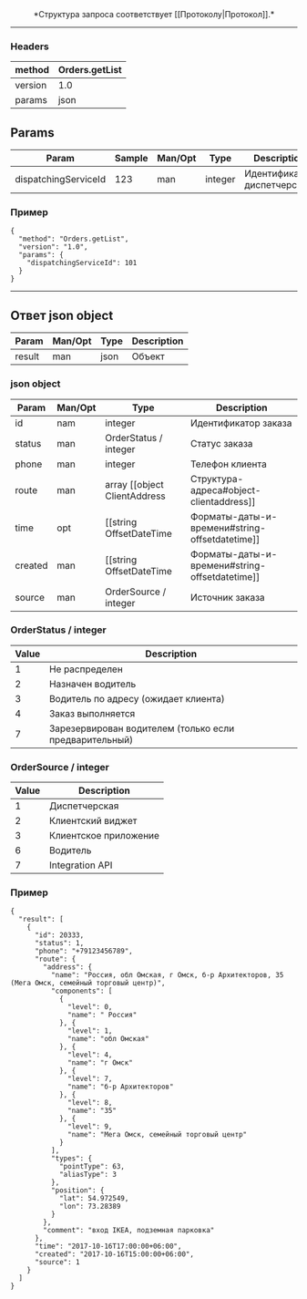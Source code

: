 <div align="center">*Структура запроса соответствует [[Протоколу|Протокол]].*</div>

----


### Headers



method | Orders.getList
------------ | -------------
version | 1.0
params | json

## Params

Param | Sample | Man/Opt | Type | Description
----- | ------ | ------- | ---- | -----------
dispatchingServiceId | 123 | man | integer | Идентификатор диспетчерской

### Пример

```
{
  "method": "Orders.getList",
  "version": "1.0",
  "params": {
    "dispatchingServiceId": 101
  }
}
```

----

## Ответ json object

Param  | Man/Opt | Type | Description
-----  | ------- | ---- | -----------
result | man | json | Объект

### json object

Param  | Man/Opt | Type | Description
-----  | ------- | ---- | -----------
id | nam | integer | Идентификатор заказа
status | man | OrderStatus / integer | Статус заказа
phone | man | integer | Телефон клиента
route | man | array [[object ClientAddress | Структура-адреса#object-clientaddress]] | Маршрут
time | opt | [[string OffsetDateTime| Форматы-даты-и-времени#string-offsetdatetime]] | Время заказа (отсутствует, если текущий)
created | man | [[string OffsetDateTime| Форматы-даты-и-времени#string-offsetdatetime]] | Время создания заказа
source | man | OrderSource / integer | Источник заказа

### OrderStatus / integer

Value | Description
----- | -----------
1 | Не распределен
2 | Назначен водитель
3 | Водитель по адресу (ожидает клиента)
4 | Заказ выполняется
7 | Зарезервирован водителем (только если предварительный)

### OrderSource / integer

Value | Description
----- | -----------
1 | Диспетчерская
2 | Клиентский виджет
3 | Клиентское приложение
6 | Водитель
7 | Integration API

### Пример

```
{
  "result": [
    {
      "id": 20333,
      "status": 1,
      "phone": "+79123456789",
      "route": {
        "address": {
          "name": "Россия, обл Омская, г Омск, б-р Архитекторов, 35 (Мега Омск, семейный торговый центр)",
          "components": [
            {
              "level": 0,
              "name": " Россия"
            }, {
              "level": 1,
              "name": "обл Омская"
            }, {
              "level": 4,
              "name": "г Омск"
            }, {
              "level": 7,
              "name": "б-р Архитекторов"
            }, {
              "level": 8,
              "name": "35"
            }, {
              "level": 9,
              "name": "Мега Омск, семейный торговый центр"
            }
          ],
          "types": {
            "pointType": 63,
            "aliasType": 3
          },
          "position": {
            "lat": 54.972549,
            "lon": 73.28389
          }
        },
        "comment": "вход IKEA, подземная парковка"
      },
      "time": "2017-10-16T17:00:00+06:00",
      "created": "2017-10-16T15:00:00+06:00",
      "source": 1
    }
  ]
}
```
